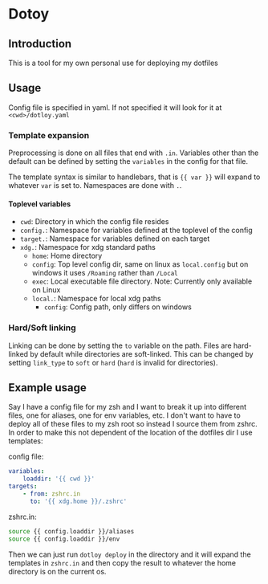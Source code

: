 # Dotoy

## Introduction

This is a tool for my own personal use for deploying my dotfiles


## Usage

Config file is specified in yaml. If not specified it will look for it at `<cwd>/dotloy.yaml`

### Template expansion

Preprocessing is done on all files that end with `.in`. Variables other than the default
can be defined by setting the `variables` in the config for that file.

The template syntax is similar to handlebars, that is `{{ var }}` will expand
to whatever `var` is set to. Namespaces are done with `.`.

#### Toplevel variables

- `cwd`: Directory in which the config file resides
- `config.`: Namespace for variables defined at the toplevel of the config
- `target.`: Namespace for variables defined on each target
- `xdg.`: Namespace for xdg standard paths
  - `home`: Home directory
  - `config`: Top level config dir, same on linux as `local.config` but on windows it uses `/Roaming` rather than `/Local`
  - `exec`: Local executable file directory. Note: Currently only available on Linux
  - `local.`: Namespace for local xdg paths
    - `config`: Config path, only differs on windows

### Hard/Soft linking

Linking can be done by setting the `to` variable on the path. Files are hard-linked by default
while directories are soft-linked. This can be changed by setting `link_type` to `soft` or `hard`
(`hard` is invalid for directories).


## Example usage

Say I have a config file for my zsh and I want to break it up into different
files, one for aliases, one for env variables, etc. I don't want to have to deploy all of these
files to my zsh root so instead I source them from zshrc. In order to make this not dependent
of the location of the dotfiles dir I use templates:

config file:

```yaml
variables:
    loaddir: '{{ cwd }}'
targets:
    - from: zshrc.in
      to: '{{ xdg.home }}/.zshrc'
```

zshrc.in:

```zsh
source {{ config.loaddir }}/aliases
source {{ config.loaddir }}/env
```

Then we can just run `dotloy deploy` in the directory and it will expand the
templates in `zshrc.in` and then copy the result to whatever the home directory
is on the current os.
